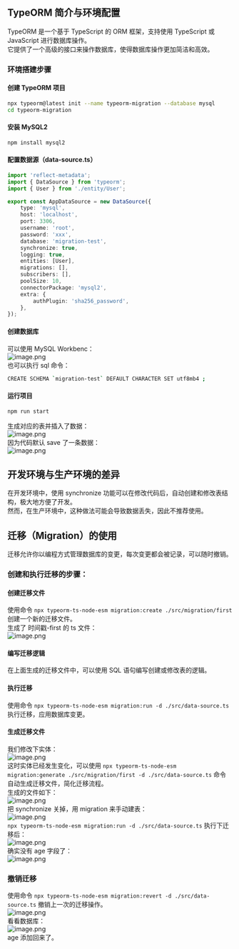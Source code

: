 ## TypeORM 简介与环境配置
TypeORM 是一个基于 TypeScript 的 ORM 框架，支持使用 TypeScript 或 JavaScript 进行数据库操作。<br />它提供了一个高级的接口来操作数据库，使得数据库操作更加简洁和高效。

### 环境搭建步骤
#### 创建 TypeORM 项目
```bash
npx typeorm@latest init --name typeorm-migration --database mysql
cd typeorm-migration
```

#### 安装 MySQL2
```bash
npm install mysql2
```

#### 配置数据源（data-source.ts）
```typescript
import 'reflect-metadata';
import { DataSource } from 'typeorm';
import { User } from './entity/User';

export const AppDataSource = new DataSource({
	type: 'mysql',
	host: 'localhost',
	port: 3306,
	username: 'root',
	password: 'xxx',
	database: 'migration-test',
	synchronize: true,
	logging: true,
	entities: [User],
	migrations: [],
	subscribers: [],
	poolSize: 10,
	connectorPackage: 'mysql2',
	extra: {
		authPlugin: 'sha256_password',
	},
});
```

#### 创建数据库
可以使用 MySQL Workbenc：<br />![image.png](https://cdn.nlark.com/yuque/0/2024/png/21596389/1714215666560-9ec034d4-9bfb-4963-92c4-b6fd887d085e.png#averageHue=%23373737&clientId=ue637fccf-c552-4&from=paste&height=532&id=u10d0f311&originHeight=1064&originWidth=1768&originalType=binary&ratio=2&rotation=0&showTitle=false&size=213337&status=done&style=none&taskId=u96c5a290-2659-4127-8a5e-7c554d9611f&title=&width=884)<br />也可以执行 sql 命令：
```bash
CREATE SCHEMA `migration-test` DEFAULT CHARACTER SET utf8mb4 ;
```

#### 运行项目
```bash
npm run start
```
生成对应的表并插入了数据：<br />![image.png](https://cdn.nlark.com/yuque/0/2024/png/21596389/1714215791842-aeb577b9-5632-4df3-9a90-46d7f959294b.png#averageHue=%23363635&clientId=ue637fccf-c552-4&from=paste&height=144&id=ucdc7f10d&originHeight=288&originWidth=1188&originalType=binary&ratio=2&rotation=0&showTitle=false&size=80787&status=done&style=none&taskId=ud346201e-a274-4666-b1a4-81b8a4cc966&title=&width=594)<br />因为代码默认 save 了一条数据：<br />![image.png](https://cdn.nlark.com/yuque/0/2024/png/21596389/1714215915743-15df5e38-52f4-4e01-a2f0-6455f5f52c6d.png#averageHue=%23272524&clientId=ue637fccf-c552-4&from=paste&height=419&id=ueaf9e48e&originHeight=1080&originWidth=1808&originalType=binary&ratio=2&rotation=0&showTitle=false&size=232947&status=done&style=none&taskId=u78edf829-034f-4b78-a871-919fbfbd289&title=&width=702)

## 开发环境与生产环境的差异
在开发环境中，使用 synchronize 功能可以在修改代码后，自动创建和修改表结构，极大地方便了开发。<br />然而，在生产环境中，这种做法可能会导致数据丢失，因此不推荐使用。

## 迁移（Migration）的使用
迁移允许你以编程方式管理数据库的变更，每次变更都会被记录，可以随时撤销。

### 创建和执行迁移的步骤：
#### 创建迁移文件
使用命令 `npx typeorm-ts-node-esm migration:create ./src/migration/first` 创建一个新的迁移文件。<br />生成了 时间戳-first 的 ts 文件：<br />![image.png](https://cdn.nlark.com/yuque/0/2024/png/21596389/1714216015135-06e6b047-9bd7-4a22-9673-e4dbce0c785d.png#averageHue=%23252423&clientId=ue637fccf-c552-4&from=paste&height=308&id=u48dbbe8a&originHeight=616&originWidth=1464&originalType=binary&ratio=2&rotation=0&showTitle=false&size=110331&status=done&style=none&taskId=u0a506970-58bd-44a3-9210-6cc8b96f2ed&title=&width=732)

#### 编写迁移逻辑
在上面生成的迁移文件中，可以使用 SQL 语句编写创建或修改表的逻辑。

#### 执行迁移
使用命令 `npx typeorm-ts-node-esm migration:run -d ./src/data-source.ts` 执行迁移，应用数据库变更。

#### 生成迁移文件
我们修改下实体：<br />![image.png](https://cdn.nlark.com/yuque/0/2024/png/21596389/1714216155169-d806e72c-b2ba-4c9d-83a6-e2dbd4628a4b.png#averageHue=%23242322&clientId=ue637fccf-c552-4&from=paste&height=434&id=CgkcF&originHeight=868&originWidth=1480&originalType=binary&ratio=2&rotation=0&showTitle=false&size=101332&status=done&style=none&taskId=u51974d88-59a7-4a4a-988f-e572bac4c3e&title=&width=740)<br />这时实体已经发生变化，可以使用 `npx typeorm-ts-node-esm migration:generate ./src/migration/first -d ./src/data-source.ts` 命令自动生成迁移文件，简化迁移流程。<br />生成的文件如下：<br />![image.png](https://cdn.nlark.com/yuque/0/2024/png/21596389/1714217766579-4ea6255b-b1df-490b-983a-73bbaa18afd3.png#averageHue=%23262524&clientId=u02bf9c96-5e9b-4&from=paste&height=387&id=u793cc9b5&originHeight=774&originWidth=1818&originalType=binary&ratio=2&rotation=0&showTitle=false&size=176398&status=done&style=none&taskId=ub07001da-c3d3-47b8-ad11-a7fccf55d48&title=&width=909)<br />把 synchronize 关掉，用 migration 来手动建表：<br />![image.png](https://cdn.nlark.com/yuque/0/2024/png/21596389/1714217055145-c2254976-0fd3-4f23-aae3-2af216ba9c31.png#averageHue=%23272423&clientId=ue637fccf-c552-4&from=paste&height=464&id=u3569edfa&originHeight=928&originWidth=952&originalType=binary&ratio=2&rotation=0&showTitle=false&size=123568&status=done&style=none&taskId=ub95044e7-9b7d-47c8-8590-42925959fd6&title=&width=476)<br />`npx typeorm-ts-node-esm migration:run -d ./src/data-source.ts` 执行下迁移后：<br />![image.png](https://cdn.nlark.com/yuque/0/2024/png/21596389/1714218042678-068903d8-a43c-42b0-825a-c94b06f1eb26.png#averageHue=%23323130&clientId=uf06babd4-739c-4&from=paste&height=221&id=u58bc45a6&originHeight=442&originWidth=2128&originalType=binary&ratio=2&rotation=0&showTitle=false&size=707065&status=done&style=none&taskId=ueadef3d2-7b54-4b39-b733-e28758ca54a&title=&width=1064)<br />确实没有 age 字段了：<br />![image.png](https://cdn.nlark.com/yuque/0/2024/png/21596389/1714217671342-903d1026-1e2a-4265-ba9b-d8556fd21569.png#averageHue=%23212220&clientId=u02bf9c96-5e9b-4&from=paste&height=243&id=ue5a58201&originHeight=486&originWidth=682&originalType=binary&ratio=2&rotation=0&showTitle=false&size=57180&status=done&style=none&taskId=u3a0735fa-1763-44bb-8743-28e741d87c7&title=&width=341)

### 撤销迁移
使用命令 `npx typeorm-ts-node-esm migration:revert -d ./src/data-source.ts` 撤销上一次的迁移操作。<br />![image.png](https://cdn.nlark.com/yuque/0/2024/png/21596389/1714217744456-4ce72df6-2b70-43a8-96e5-1c9937bc23fc.png#averageHue=%23333230&clientId=u02bf9c96-5e9b-4&from=paste&height=223&id=u1891cf15&originHeight=446&originWidth=2196&originalType=binary&ratio=2&rotation=0&showTitle=false&size=158362&status=done&style=none&taskId=ue1bc82e5-28df-4ad6-a01a-8be0f10121e&title=&width=1098)<br />看看数据库：<br />![image.png](https://cdn.nlark.com/yuque/0/2024/png/21596389/1714217811883-b35749d2-f813-4897-bf65-1e1a23fc590b.png#averageHue=%231e1e1d&clientId=u02bf9c96-5e9b-4&from=paste&height=226&id=u82c3a4d7&originHeight=452&originWidth=718&originalType=binary&ratio=2&rotation=0&showTitle=false&size=54268&status=done&style=none&taskId=ufaea7822-6fa2-4179-bfd9-ce96b6605d8&title=&width=359)<br />age 添加回来了。
